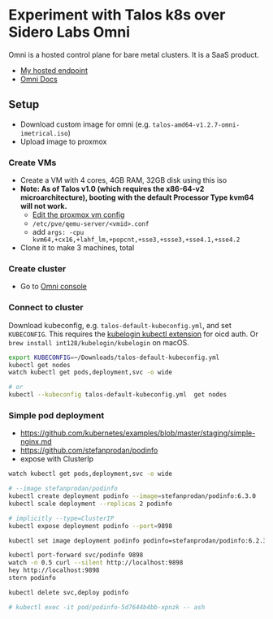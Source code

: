 # Experiment with Talos k8s over Sidero Labs Omni

Omni is a hosted control plane for bare metal clusters. It is a SaaS product.

- [My hosted endpoint](https://imetrical.omni.siderolabs.io/omni/)
- [Omni Docs](https://omni.siderolabs.com/docs/)

## Setup

- Download custom image for omni (e.g. `talos-amd64-v1.2.7-omni-imetrical.iso`)
- Upload image to proxmox

### Create VMs

- Create a VM with 4 cores, 4GB RAM, 32GB disk using this iso
- **Note: As of Talos v1.0 (which requires the x86-64-v2 microarchitecture), booting with the default Processor Type kvm64 will not work.**
  - [Edit the proxmox vm config](https://www.talos.dev/v1.3/talos-guides/install/virtualized-platforms/proxmox/)
  - `/etc/pve/qemu-server/<vmid>.conf`
  - add `args: -cpu kvm64,+cx16,+lahf_lm,+popcnt,+sse3,+ssse3,+sse4.1,+sse4.2`
- Clone it to make 3 machines, total

### Create cluster

- Go to [Omni console](https://imetrical.omni.siderolabs.io/omni/)

### Connect to cluster

Download kubeconfig, e.g. `talos-default-kubeconfig.yml`, and set `KUBECONFIG`.
This requires the [kubelogin kubectl extension](https://github.com/int128/kubelogin) for oicd auth.
Or `brew install int128/kubelogin/kubelogin` on macOS.

```bash
export KUBECONFIG=~/Downloads/talos-default-kubeconfig.yml 
kubectl get nodes
watch kubectl get pods,deployment,svc -o wide

# or
kubectl --kubeconfig talos-default-kubeconfig.yml  get nodes
```

### Simple pod deployment

- <https://github.com/kubernetes/examples/blob/master/staging/simple-nginx.md>
- <https://github.com/stefanprodan/podinfo>
- expose with ClusterIp

```bash
watch kubectl get pods,deployment,svc -o wide

# --image stefanprodan/podinfo
kubectl create deployment podinfo --image=stefanprodan/podinfo:6.3.0
kubectl scale deployment --replicas 2 podinfo

# implicitly --type=ClusterIP
kubectl expose deployment podinfo --port=9898 

kubectl set image deployment podinfo podinfo=stefanprodan/podinfo:6.2.3

kubectl port-forward svc/podinfo 9898
watch -n 0.5 curl --silent http://localhost:9898
hey http://localhost:9898
stern podinfo

kubectl delete svc,deploy podinfo

# kubectl exec -it pod/podinfo-5d7644b4bb-xpnzk -- ash
```
